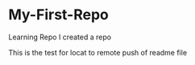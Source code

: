 # My-First-Repo
Learning Repo 
I created a repo

This is the test for locat to remote push of readme file